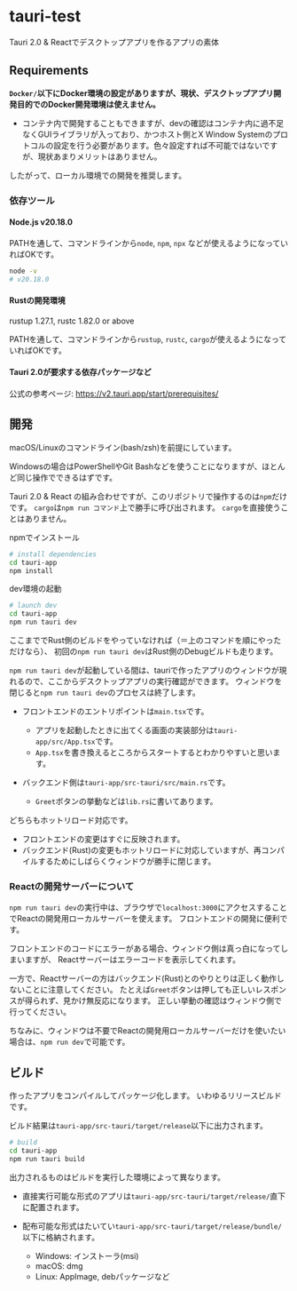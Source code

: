 # tauri-test

Tauri 2.0 & Reactでデスクトップアプリを作るアプリの素体

## Requirements

**`Docker/`以下にDocker環境の設定がありますが、現状、デスクトップアプリ開発目的でのDocker開発環境は使えません。**
- コンテナ内で開発することもできますが、devの確認はコンテナ内に過不足なくGUIライブラリが入っており、かつホスト側とX Window Systemのプロトコルの設定を行う必要があります。色々設定すれば不可能ではないですが、現状あまりメリットはありません。

したがって、ローカル環境での開発を推奨します。

### 依存ツール

#### **Node.js v20.18.0**

PATHを通して、コマンドラインから`node`, `npm`, `npx` などが使えるようになっていればOKです。

```bash
node -v
# v20.18.0
```

#### Rustの開発環境

rustup 1.27.1, rustc 1.82.0 or above

PATHを通して、コマンドラインから`rustup`, `rustc`, `cargo`が使えるようになっていればOKです。

#### Tauri 2.0が要求する依存パッケージなど

公式の参考ページ: https://v2.tauri.app/start/prerequisites/

## 開発

macOS/Linuxのコマンドライン(bash/zsh)を前提にしています。

Windowsの場合はPowerShellやGit Bashなどを使うことになりますが、ほとんど同じ操作でできるはずです。

Tauri 2.0 & React の組み合わせですが、このリポジトリで操作するのは`npm`だけです。
`cargo`は`npm run コマンド`上で勝手に呼び出されます。
`cargo`を直接使うことはありません。

npmでインストール

```bash
# install dependencies
cd tauri-app
npm install
```

dev環境の起動

```bash
# launch dev
cd tauri-app
npm run tauri dev
```

ここまででRust側のビルドをやっていなければ（＝上のコマンドを順にやっただけなら）、
初回の`npm run tauri dev`はRust側のDebugビルドも走ります。

`npm run tauri dev`が起動している間は、tauriで作ったアプリのウィンドウが現れるので、ここからデスクトップアプリの実行確認ができます。
ウィンドウを閉じると`npm run tauri dev`のプロセスは終了します。

- フロントエンドのエントリポイントは`main.tsx`です。
  - アプリを起動したときに出てくる画面の実装部分は`tauri-app/src/App.tsx`です。
  - `App.tsx`を書き換えるところからスタートするとわかりやすいと思います。

- バックエンド側は`tauri-app/src-tauri/src/main.rs`です。
  - `Greet`ボタンの挙動などは`lib.rs`に書いてあります。

どちらもホットリロード対応です。
- フロントエンドの変更はすぐに反映されます。
- バックエンド(Rust)の変更もホットリロードに対応していますが、再コンパイルするためにしばらくウィンドウが勝手に閉じます。

### Reactの開発サーバーについて

`npm run tauri dev`の実行中は、ブラウザで`localhost:3000`にアクセスすることでReactの開発用ローカルサーバーを使えます。
フロントエンドの開発に便利です。

フロントエンドのコードにエラーがある場合、ウィンドウ側は真っ白になってしまいますが、
Reactサーバーはエラーコードを表示してくれます。

一方で、Reactサーバーの方はバックエンド(Rust)とのやりとりは正しく動作しないことに注意してください。
たとえば`Greet`ボタンは押しても正しいレスポンスが得られず、見かけ無反応になります。
正しい挙動の確認はウィンドウ側で行ってください。

ちなみに、ウィンドウは不要でReactの開発用ローカルサーバーだけを使いたい場合は、`npm run dev`で可能です。

## ビルド

作ったアプリをコンパイルしてパッケージ化します。
いわゆるリリースビルドです。

ビルド結果は`tauri-app/src-tauri/target/release`以下に出力されます。

```bash
# build
cd tauri-app
npm run tauri build
```

出力されるものはビルドを実行した環境によって異なります。

- 直接実行可能な形式のアプリは`tauri-app/src-tauri/target/release/`直下に配置されます。

- 配布可能な形式はたいてい`tauri-app/src-tauri/target/release/bundle/`以下に格納されます。
  - Windows: インストーラ(msi)
  - macOS: dmg
  - Linux: AppImage, debパッケージなど
